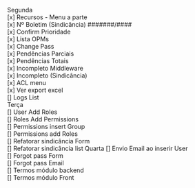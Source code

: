 Segunda  
[x] Recursos - Menu a parte  
[x] Nº Boletim (Sindicância) #######/####  
[x] Confirm Prioridade  
[x] Lista OPMs  
[x] Change Pass  
[x] Pendências Parciais  
[x] Pendências Totais  
[x] Incompleto Middleware  
[x] Incompleto (Sindicância)  
[x] ACL menu  
[x] Ver export excel  
[] Logs List  
Terça  
[] User Add Roles  
[] Roles Add Permissions  
[] Permissions insert Group  
[] Permissions add Roles  
[] Refatorar sindicância Form  
[] Refatorar sindicância list 
Quarta
[] Envio Email ao inserir User  
[] Forgot pass Form  
[] Forgot pass Email  
[] Termos módulo backend  
[] Termos módulo Front  